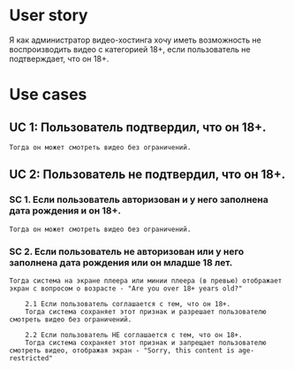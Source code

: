 # User story

Я как администратор видео-хостинга хочу иметь возможность не воспроизводить видео с категорией 18+, если пользователь не подтверждает, что он 18+.

# Use cases

## UC 1: Пользователь подтвердил, что он 18+.

    Тогда он может смотреть видео без ограничений. 

## UC 2: Пользователь не подтвердил, что он 18+. 
    
### SC 1. Если пользователь авторизован и у него заполнена дата рождения и он 18+.

    Тогда он может смотреть видео без ограничений.

### SC 2. Если пользователь не авторизован или у него заполнена дата рождения или он младше 18 лет. 
    Тогда система на экране плеера или минии плеера (в превью) отображает экран с вопросом о возрасте - "Are you over 18+ years old?"
        
        2.1 Если пользователь соглашается с тем, что он 18+. 
        Тогда система сохраняет этот признак и разрешает пользователю смотреть видео без ограничений.
        
        2.2 Если пользователь НЕ соглашается с тем, что он 18+.
        Тогда система сохраняет этот признак и запрещает пользователю смотреть видео, отображая экран - "Sorry, this content is age-restricted"